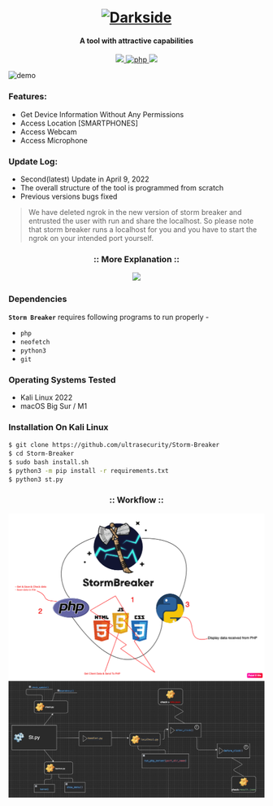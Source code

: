 <h1 align="center">
  <br>
  <a href="https://github.com/ultrasecurity/Storm-Breaker"><img src="http://dl.sabzlearn.ir/demo/storm/1demo.png" alt="Darkside"></a>

</h1>

<h4 align="center">A tool with attractive capabilities</h4>

<p align="center">
  <a href="http://python.org">
    <img src="https://img.shields.io/badge/python-v3-blue">
  </a>
  <a href="https://php.net">
    <img src="https://img.shields.io/badge/php-7.4.4-green"
         alt="php">
  </a>

  <a href="https://www.microsoft.com/de-de/">
    <img src="https://img.shields.io/badge/platform-Linux-red">
  </a>
</p>

![demo](https://dl.sabzlearn.ir/demo/storm/cu-demo.png)

### Features:

- Get Device Information Without Any Permissions
- Access Location [SMARTPHONES]
- Access Webcam
- Access Microphone



### Update Log:
- Second(latest) Update in  April 9, 2022
- The overall structure of the tool is programmed from scratch
- Previous versions bugs fixed

> We have deleted ngrok in the new version of storm breaker and entrusted the user with run and share the localhost. So please note that storm breaker runs a localhost for you and you have to start the ngrok on your intended port yourself.

<h3 align="center">
:: More Explanation ::
</h3>
<p align="center">
<img src="https://dl.sabzlearn.ir/demo/storm/st-gif.gif"/>
</p>

### Dependencies

**`Storm Breaker`** requires following programs to run properly - 
- `php`
- `neofetch`
- `python3`
- `git`


### Operating Systems Tested

- Kali Linux 2022
- macOS Big Sur / M1 

### Installation On Kali Linux


```bash
$ git clone https://github.com/ultrasecurity/Storm-Breaker
$ cd Storm-Breaker
$ sudo bash install.sh
$ python3 -m pip install -r requirements.txt
$ python3 st.py
```


<h3 align="center">
:: Workflow ::
</h3>
<p align="center">
<img src="storm.png"/>
<br>
<img src="Work.png"/>

 
</p>
